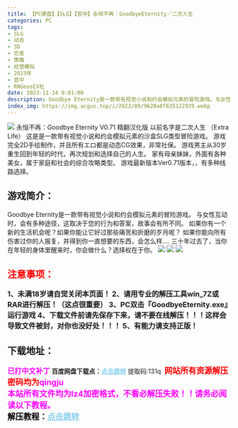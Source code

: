 ```yaml
---
title: 【PC硬盘】【SLG】【官中】永恒不再：GoodbyeEternity／二次人生
categories: PC
tags:
- SLG
- 动态
- 3D
- 恋爱
- 策略
- 经营模拟
- 2023年
- 官中
- RNGeusEX社
date: 2023-11-14 0:01:00
description: Goodbye Eternity是一款带有视觉小说和约会模拟元素的冒险游戏。与女性互动时，会有多种途径，这取决于您的行为和答案，故事会有所不同。如果你有一个新的生活机会呢？如果你能让它好过那些痛苦和折磨的岁月呢？如果你能向所有伤害过你的人报复，并得到你一直想要的东西，会怎么样....三十年过去了，当你在年轻的身体里醒来时，你会做什么？选择权在于你。
index_img: https://img.acgus.top/i/2023/09/9620a8f635122929.webp
---
```

![](https://img.acgus.top/i/2023/09/9620a8f635122929.webp)
永恒不再：Goodbye Eternity V0.71 精翻汉化版
以前名字是二次人生
（Extra Life）
这是是一款带有视觉小说和约会模拟元素的沙盒SLG类型冒险游戏。
游戏完全2D手绘制作，并且所有エロ都是动态CG效果，非常社保。
游戏男主从30岁重生回到年轻的时代，再次规划和选择自己的人生。
家有母亲妹妹，外面有各种美女，属于家庭和社会的综合攻略类型。
游戏最新版本Ver0.71版本，，有多种线路选择。

## 游戏简介：
Goodbye Eternity是一款带有视觉小说和约会模拟元素的冒险游戏。
与女性互动时，会有多种途径，这取决于您的行为和答案，故事会有所不同。
如果你有一个新的生活机会呢？如果你能让它好过那些痛苦和折磨的岁月呢？
如果你能向所有伤害过你的人报复，并得到你一直想要的东西，会怎么样....
三十年过去了，当你在年轻的身体里醒来时，你会做什么？选择权在于你。
![](https://img.acgus.top/i/2023/09/934af50e40122953.webp)
![](https://img.acgus.top/i/2023/09/0692b6b3ea122939.webp)
![](https://img.acgus.top/i/2023/09/cbfb146b35122946.webp)





## <font color=#FF0000 >注意事项：</font>
<font size=3><b>1、未满18岁请自觉关闭本页面！
2、请用专业的解压工具win_7Z或RAR进行解压！（这点很重要）
3、PC双击『GoodbyeEternity.exe』运行游戏
4、下载文件前请先保存下来，请不要在线解压！！！这样会导致文件被封，对你也没好处！！！
5、有能力请支持正版！</b></font>

## 下载地址：
<font color=#FF00FF size=3><b>已打中文补丁</b></font>
<b>百度网盘下载点：</b><a href="https://pan.baidu.com/s/1D2cQMAEvLw-VyAbe-4UM6A?pwd=131q" style="color: #87CEEB;"><b>点击跳转</b></a> 提取码:131q
<a style="padding: 0" href="https://post.qingju.org/AD/"><img style="max-width:100%" src="https://img.acgus.top/i/2024/07/478f689b8021d8d499ab43d21acf137a.gif" alt=""></a>
<b><font color=#FF0000 size=4>网站所有资源解压密码均为</b></font><b><font color=#FF00FF size=4>qingju</font><font color=#FF0000 ></font></b><br><b><font color=#FF00FF size=4>本站所有文件均为lz4加密格式，不看必解压失败！！请务必阅读以下教程。</b></font><br><b><font color=#000 size=4>解压教程：</b><a href="https://post.qingju.org/tutorial/000/" style="color: #87CEEB;"><b>点击跳转</b></a>
